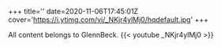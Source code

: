 +++
title=''
date=2020-11-06T17:45:01Z
cover='https://i.ytimg.com/vi/_NKjr4ylMj0/hqdefault.jpg'
+++

All content belongs to GlennBeck.
{{< youtube _NKjr4ylMj0 >}}
